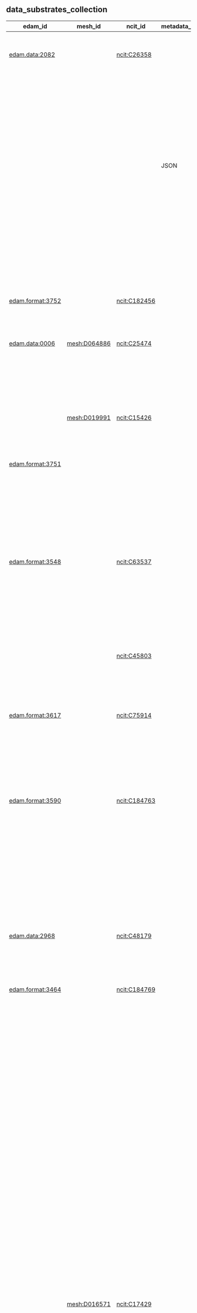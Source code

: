 
## data_substrates_collection


|edam_id|mesh_id|ncit_id|metadata_storage|file_extensions|limitations|id|category|name|description|subclass_of|related_to|contributor_name|contributor_github_name|contributor_orcid|contribution_date|
|---|---|---|---|---|---|---|---|---|---|---|---|---|---|---|---|
|[edam.data:2082](http://edamontology.org/data_2082)||[ncit:C26358](http://purl.obolibrary.org/obo/NCIT_C26358)||||[B2AI_SUBSTRATE:1](DataSubstrate.markdown)|[B2AI_SUBSTRATE:DataSubstrate](https://w3id.org/bridge2ai/standards-datasubstrate-schema/DataSubstrate)|Array|A data type that represents a collection of elements (values or variables), each selected by one or more indices.| [B2AI_SUBSTRATE:7](DataSubstrate.markdown)| [B2AI_STANDARD:392](DataStandardOrTool.markdown) [B2AI_STANDARD:394](DataStandardOrTool.markdown) [B2AI_STANDARD:722](DataStandardOrTool.markdown) [B2AI_STANDARD:834](DataStandardOrTool.markdown)|Harry Caufield|caufieldjh|[ORCID:0000-0001-5705-7831](ORCID:0000-0001-5705-7831)||
|||||||[B2AI_SUBSTRATE:2](DataSubstrate.markdown)|[B2AI_SUBSTRATE:DataSubstrate](https://w3id.org/bridge2ai/standards-datasubstrate-schema/DataSubstrate)|Associative Array|A data structure that stores a collection of key-value pairs, where each key is associated with a value. It allows for fast and efficient lookups by using the keys as indices to access the corresponding values.| [B2AI_SUBSTRATE:1](DataSubstrate.markdown)||Harry Caufield|caufieldjh|[ORCID:0000-0001-5705-7831](ORCID:0000-0001-5705-7831)||
|||| JSON|||[B2AI_SUBSTRATE:3](DataSubstrate.markdown)|[B2AI_SUBSTRATE:DataSubstrate](https://w3id.org/bridge2ai/standards-datasubstrate-schema/DataSubstrate)|BIDS|Data conforming to the Brain Imaging Data Structure (BIDS).| [B2AI_SUBSTRATE:19](DataSubstrate.markdown) [B2AI_SUBSTRATE:49](DataSubstrate.markdown)| [B2AI_STANDARD:33](DataStandardOrTool.markdown)|Harry Caufield|caufieldjh|[ORCID:0000-0001-5705-7831](ORCID:0000-0001-5705-7831)||
|||||||[B2AI_SUBSTRATE:4](DataSubstrate.markdown)|[B2AI_SUBSTRATE:DataSubstrate](https://w3id.org/bridge2ai/standards-datasubstrate-schema/DataSubstrate)|BigQuery|A fully managed, serverless data warehouse that enables scalable analysis over petabytes of data. It is a Platform as a Service (PaaS) that supports querying using ANSI SQL.| [B2AI_SUBSTRATE:5](DataSubstrate.markdown)| [B2AI_STANDARD:735](DataStandardOrTool.markdown)|Harry Caufield|caufieldjh|[ORCID:0000-0001-5705-7831](ORCID:0000-0001-5705-7831)||
|||||||[B2AI_SUBSTRATE:5](DataSubstrate.markdown)|[B2AI_SUBSTRATE:DataSubstrate](https://w3id.org/bridge2ai/standards-datasubstrate-schema/DataSubstrate)|Column Store|A database that stores data tables by column rather than by row.| [B2AI_SUBSTRATE:9](DataSubstrate.markdown)||Harry Caufield|caufieldjh|[ORCID:0000-0001-5705-7831](ORCID:0000-0001-5705-7831)||
|[edam.format:3752](http://edamontology.org/format_3752)||[ncit:C182456](http://purl.obolibrary.org/obo/NCIT_C182456)|| csv| Differences in newline characters can cause inconsistency across operating systems.|[B2AI_SUBSTRATE:6](DataSubstrate.markdown)|[B2AI_SUBSTRATE:DataSubstrate](https://w3id.org/bridge2ai/standards-datasubstrate-schema/DataSubstrate)|Comma-separated values|Any text or mixed data with distinct records in columns separated by commas and rows separated by newlines.| [B2AI_SUBSTRATE:10](DataSubstrate.markdown)| [B2AI_STANDARD:347](DataStandardOrTool.markdown) [B2AI_STANDARD:378](DataStandardOrTool.markdown) [B2AI_STANDARD:783](DataStandardOrTool.markdown) [B2AI_STANDARD:878](DataStandardOrTool.markdown)|Harry Caufield|caufieldjh|[ORCID:0000-0001-5705-7831](ORCID:0000-0001-5705-7831)||
|[edam.data:0006](http://edamontology.org/data_0006)|[mesh:D064886](http://id.nlm.nih.gov/mesh/D064886)|[ncit:C25474](http://purl.obolibrary.org/obo/NCIT_C25474)||||[B2AI_SUBSTRATE:7](DataSubstrate.markdown)|[B2AI_SUBSTRATE:DataSubstrate](https://w3id.org/bridge2ai/standards-datasubstrate-schema/DataSubstrate)|Data|Any collection of discrete values conveying information.|||Harry Caufield|caufieldjh|[ORCID:0000-0001-5705-7831](ORCID:0000-0001-5705-7831)||
|||||||[B2AI_SUBSTRATE:8](DataSubstrate.markdown)|[B2AI_SUBSTRATE:DataSubstrate](https://w3id.org/bridge2ai/standards-datasubstrate-schema/DataSubstrate)|Data Frame|A data structure that organizes data into a 2-dimensional table of rows and columns.| [B2AI_SUBSTRATE:7](DataSubstrate.markdown)| [B2AI_STANDARD:813](DataStandardOrTool.markdown) [B2AI_STANDARD:862](DataStandardOrTool.markdown)|Harry Caufield|caufieldjh|[ORCID:0000-0001-5705-7831](ORCID:0000-0001-5705-7831)||
||[mesh:D019991](http://id.nlm.nih.gov/mesh/D019991)|[ncit:C15426](http://purl.obolibrary.org/obo/NCIT_C15426)||||[B2AI_SUBSTRATE:9](DataSubstrate.markdown)|[B2AI_SUBSTRATE:DataSubstrate](https://w3id.org/bridge2ai/standards-datasubstrate-schema/DataSubstrate)|Database|An organized collection of structured information, stored electronically and organized for rapid search and retrieval.| [B2AI_SUBSTRATE:7](DataSubstrate.markdown)| [B2AI_STANDARD:202](DataStandardOrTool.markdown) [B2AI_STANDARD:712](DataStandardOrTool.markdown) [B2AI_STANDARD:797](DataStandardOrTool.markdown) [B2AI_STANDARD:801](DataStandardOrTool.markdown) [B2AI_STANDARD:802](DataStandardOrTool.markdown) [B2AI_STANDARD:815](DataStandardOrTool.markdown) [B2AI_STANDARD:861](DataStandardOrTool.markdown) [B2AI_STANDARD:871](DataStandardOrTool.markdown)|Harry Caufield|caufieldjh|[ORCID:0000-0001-5705-7831](ORCID:0000-0001-5705-7831)||
|[edam.format:3751](http://edamontology.org/format_3751)|||| txt||[B2AI_SUBSTRATE:10](DataSubstrate.markdown)|[B2AI_SUBSTRATE:DataSubstrate](https://w3id.org/bridge2ai/standards-datasubstrate-schema/DataSubstrate)|Delimited Text|Any data with distinct records separated or delimited by a specific character pattern.| [B2AI_SUBSTRATE:43](DataSubstrate.markdown)||Harry Caufield|caufieldjh|[ORCID:0000-0001-5705-7831](ORCID:0000-0001-5705-7831)||
|[edam.format:3548](http://edamontology.org/format_3548)||[ncit:C63537](http://purl.obolibrary.org/obo/NCIT_C63537)|| dicom dcm| Files are generally named using unique identifiers that may not be compatible across all operating systems (i.e., they may be too long). Patient data is included in each image file header so all files must be processed in order to anonymize them.|[B2AI_SUBSTRATE:11](DataSubstrate.markdown)|[B2AI_SUBSTRATE:DataSubstrate](https://w3id.org/bridge2ai/standards-datasubstrate-schema/DataSubstrate)|DICOM|An image and metadata format for radiology imaging.| [B2AI_SUBSTRATE:36](DataSubstrate.markdown)| [B2AI_STANDARD:8](DataStandardOrTool.markdown) [B2AI_STANDARD:79](DataStandardOrTool.markdown) [B2AI_STANDARD:80](DataStandardOrTool.markdown) [B2AI_STANDARD:81](DataStandardOrTool.markdown) [B2AI_STANDARD:82](DataStandardOrTool.markdown) [B2AI_STANDARD:83](DataStandardOrTool.markdown) [B2AI_STANDARD:84](DataStandardOrTool.markdown) [B2AI_STANDARD:85](DataStandardOrTool.markdown) [B2AI_STANDARD:86](DataStandardOrTool.markdown) [B2AI_STANDARD:87](DataStandardOrTool.markdown) [B2AI_STANDARD:88](DataStandardOrTool.markdown) [B2AI_STANDARD:89](DataStandardOrTool.markdown) [B2AI_STANDARD:90](DataStandardOrTool.markdown) [B2AI_STANDARD:91](DataStandardOrTool.markdown) [B2AI_STANDARD:92](DataStandardOrTool.markdown) [B2AI_STANDARD:93](DataStandardOrTool.markdown) [B2AI_STANDARD:94](DataStandardOrTool.markdown) [B2AI_STANDARD:95](DataStandardOrTool.markdown) [B2AI_STANDARD:96](DataStandardOrTool.markdown) [B2AI_STANDARD:97](DataStandardOrTool.markdown) [B2AI_STANDARD:98](DataStandardOrTool.markdown) [B2AI_STANDARD:849](DataStandardOrTool.markdown)|Harry Caufield|caufieldjh|[ORCID:0000-0001-5705-7831](ORCID:0000-0001-5705-7831)||
|||[ncit:C45803](http://purl.obolibrary.org/obo/NCIT_C45803)||||[B2AI_SUBSTRATE:12](DataSubstrate.markdown)|[B2AI_SUBSTRATE:DataSubstrate](https://w3id.org/bridge2ai/standards-datasubstrate-schema/DataSubstrate)|Directed acyclic graph|A directed graph with no directed cycles.| [B2AI_SUBSTRATE:14](DataSubstrate.markdown)||Harry Caufield|caufieldjh|[ORCID:0000-0001-5705-7831](ORCID:0000-0001-5705-7831)||
|||||||[B2AI_SUBSTRATE:13](DataSubstrate.markdown)|[B2AI_SUBSTRATE:DataSubstrate](https://w3id.org/bridge2ai/standards-datasubstrate-schema/DataSubstrate)|Document Database|A database that stores and retrieves information in documents.| [B2AI_SUBSTRATE:9](DataSubstrate.markdown)| [B2AI_STANDARD:797](DataStandardOrTool.markdown)|Harry Caufield|caufieldjh|[ORCID:0000-0001-5705-7831](ORCID:0000-0001-5705-7831)||
|[edam.format:3617](http://edamontology.org/format_3617)||[ncit:C75914](http://purl.obolibrary.org/obo/NCIT_C75914)||||[B2AI_SUBSTRATE:14](DataSubstrate.markdown)|[B2AI_SUBSTRATE:DataSubstrate](https://w3id.org/bridge2ai/standards-datasubstrate-schema/DataSubstrate)|Graph|A structure of nodes (sometimes called vertices) and edges between them.| [B2AI_SUBSTRATE:7](DataSubstrate.markdown)| [B2AI_STANDARD:768](DataStandardOrTool.markdown) [B2AI_STANDARD:802](DataStandardOrTool.markdown)|Harry Caufield|caufieldjh|[ORCID:0000-0001-5705-7831](ORCID:0000-0001-5705-7831)||
|||||||[B2AI_SUBSTRATE:15](DataSubstrate.markdown)|[B2AI_SUBSTRATE:DataSubstrate](https://w3id.org/bridge2ai/standards-datasubstrate-schema/DataSubstrate)|Graph Database|A type of database that stores nodes and relationships instead of tables or documents.| [B2AI_SUBSTRATE:9](DataSubstrate.markdown) [B2AI_SUBSTRATE:14](DataSubstrate.markdown)| [B2AI_STANDARD:768](DataStandardOrTool.markdown) [B2AI_STANDARD:802](DataStandardOrTool.markdown)|Harry Caufield|caufieldjh|[ORCID:0000-0001-5705-7831](ORCID:0000-0001-5705-7831)||
|[edam.format:3590](http://edamontology.org/format_3590)||[ncit:C184763](http://purl.obolibrary.org/obo/NCIT_C184763)|| h5 hdf5| Structure is not optimized for data access through cloud storage infrastructure.|[B2AI_SUBSTRATE:16](DataSubstrate.markdown)|[B2AI_SUBSTRATE:DataSubstrate](https://w3id.org/bridge2ai/standards-datasubstrate-schema/DataSubstrate)|HDF5|A data model, library, and file format for storing and managing data. It supports an unlimited variety of datatypes, and is designed for flexible and efficient I/O and for high volume and complex data.| [B2AI_SUBSTRATE:18](DataSubstrate.markdown)| [B2AI_STANDARD:71](DataStandardOrTool.markdown) [B2AI_STANDARD:218](DataStandardOrTool.markdown) [B2AI_STANDARD:339](DataStandardOrTool.markdown) [B2AI_STANDARD:340](DataStandardOrTool.markdown) [B2AI_STANDARD:379](DataStandardOrTool.markdown)|Harry Caufield|caufieldjh|[ORCID:0000-0001-5705-7831](ORCID:0000-0001-5705-7831)||
|||||||[B2AI_SUBSTRATE:17](DataSubstrate.markdown)|[B2AI_SUBSTRATE:DataSubstrate](https://w3id.org/bridge2ai/standards-datasubstrate-schema/DataSubstrate)|Heap|A complete binary tree, i.e., each node has no more than two children.| [Tree](Tree)||Harry Caufield|caufieldjh|[ORCID:0000-0001-5705-7831](ORCID:0000-0001-5705-7831)||
|||||||[B2AI_SUBSTRATE:18](DataSubstrate.markdown)|[B2AI_SUBSTRATE:DataSubstrate](https://w3id.org/bridge2ai/standards-datasubstrate-schema/DataSubstrate)|Hierarchical Array|A data structure of a list, such that list elements may be subsets of other elements.| [B2AI_SUBSTRATE:1](DataSubstrate.markdown)||Harry Caufield|caufieldjh|[ORCID:0000-0001-5705-7831](ORCID:0000-0001-5705-7831)||
|[edam.data:2968](http://edamontology.org/data_2968)||[ncit:C48179](http://purl.obolibrary.org/obo/NCIT_C48179)||||[B2AI_SUBSTRATE:19](DataSubstrate.markdown)|[B2AI_SUBSTRATE:DataSubstrate](https://w3id.org/bridge2ai/standards-datasubstrate-schema/DataSubstrate)|Image|Any visual representation of something.| [B2AI_SUBSTRATE:7](DataSubstrate.markdown)| [B2AI_STANDARD:98](DataStandardOrTool.markdown) [B2AI_STANDARD:307](DataStandardOrTool.markdown) [B2AI_STANDARD:316](DataStandardOrTool.markdown) [B2AI_STANDARD:344](DataStandardOrTool.markdown) [B2AI_STANDARD:362](DataStandardOrTool.markdown) [B2AI_STANDARD:375](DataStandardOrTool.markdown) [B2AI_STANDARD:377](DataStandardOrTool.markdown) [B2AI_STANDARD:383](DataStandardOrTool.markdown) [B2AI_STANDARD:390](DataStandardOrTool.markdown)|Harry Caufield|caufieldjh|[ORCID:0000-0001-5705-7831](ORCID:0000-0001-5705-7831)||
|[edam.format:3464](http://edamontology.org/format_3464)||[ncit:C184769](http://purl.obolibrary.org/obo/NCIT_C184769)|| json||[B2AI_SUBSTRATE:20](DataSubstrate.markdown)|[B2AI_SUBSTRATE:DataSubstrate](https://w3id.org/bridge2ai/standards-datasubstrate-schema/DataSubstrate)|JSON|JavaScript Object Notation (JSON) is a lightweight format for storing and transporting data.| [B2AI_SUBSTRATE:2](DataSubstrate.markdown) [B2AI_SUBSTRATE:18](DataSubstrate.markdown)||Harry Caufield|caufieldjh|[ORCID:0000-0001-5705-7831](ORCID:0000-0001-5705-7831)||
||||| tsv||[B2AI_SUBSTRATE:21](DataSubstrate.markdown)|[B2AI_SUBSTRATE:DataSubstrate](https://w3id.org/bridge2ai/standards-datasubstrate-schema/DataSubstrate)|KGX TSV|A tab-delimited data format for exchanging property graph data.| [B2AI_SUBSTRATE:32](DataSubstrate.markdown) [B2AI_SUBSTRATE:41](DataSubstrate.markdown)| [B2AI_STANDARD:346](DataStandardOrTool.markdown)|Harry Caufield|caufieldjh|[ORCID:0000-0001-5705-7831](ORCID:0000-0001-5705-7831)||
||||| mongo| The maximum size of an individual document in MongoDB is 16MB with a nested depth of 100 levels.|[B2AI_SUBSTRATE:22](DataSubstrate.markdown)|[B2AI_SUBSTRATE:DataSubstrate](https://w3id.org/bridge2ai/standards-datasubstrate-schema/DataSubstrate)|MongoDB|A non-relational document database that provides support for JSON-like storage.| [B2AI_SUBSTRATE:13](DataSubstrate.markdown)| [B2AI_STANDARD:797](DataStandardOrTool.markdown)|Harry Caufield|caufieldjh|[ORCID:0000-0001-5705-7831](ORCID:0000-0001-5705-7831)||
||||| mysql sql||[B2AI_SUBSTRATE:23](DataSubstrate.markdown)|[B2AI_SUBSTRATE:DataSubstrate](https://w3id.org/bridge2ai/standards-datasubstrate-schema/DataSubstrate)|MySQL|A relational database management system developed by Oracle that is based on structured query language (SQL).| [B2AI_SUBSTRATE:37](DataSubstrate.markdown)| [B2AI_STANDARD:801](DataStandardOrTool.markdown)|Harry Caufield|caufieldjh|[ORCID:0000-0001-5705-7831](ORCID:0000-0001-5705-7831)||
|||||||[B2AI_SUBSTRATE:24](DataSubstrate.markdown)|[B2AI_SUBSTRATE:DataSubstrate](https://w3id.org/bridge2ai/standards-datasubstrate-schema/DataSubstrate)|N-Dimensional Array|A data structure that can store a collection of items, where each item is identified by a set of indices. The number of indices required to identify an item is referred to as the dimension of the array, hence the name N-dimensional array.| [B2AI_SUBSTRATE:1](DataSubstrate.markdown)| [B2AI_STANDARD:394](DataStandardOrTool.markdown)|Harry Caufield|caufieldjh|[ORCID:0000-0001-5705-7831](ORCID:0000-0001-5705-7831)||
|||||| All data is stored locally - this can cause slowdowns when data exceeds available memory.|[B2AI_SUBSTRATE:25](DataSubstrate.markdown)|[B2AI_SUBSTRATE:DataSubstrate](https://w3id.org/bridge2ai/standards-datasubstrate-schema/DataSubstrate)|Neo4j|A popular graph database platform.| [B2AI_SUBSTRATE:15](DataSubstrate.markdown)| [B2AI_STANDARD:802](DataStandardOrTool.markdown)|Harry Caufield|caufieldjh|[ORCID:0000-0001-5705-7831](ORCID:0000-0001-5705-7831)||
||[mesh:D016571](http://id.nlm.nih.gov/mesh/D016571)|[ncit:C17429](http://purl.obolibrary.org/obo/NCIT_C17429)||||[B2AI_SUBSTRATE:26](DataSubstrate.markdown)|[B2AI_SUBSTRATE:DataSubstrate](https://w3id.org/bridge2ai/standards-datasubstrate-schema/DataSubstrate)|Neural Network Model|The result of training a neural network on a certain set of inputs.| [B2AI_SUBSTRATE:7](DataSubstrate.markdown)||Harry Caufield|caufieldjh|[ORCID:0000-0001-5705-7831](ORCID:0000-0001-5705-7831)||
||||| nnef||[B2AI_SUBSTRATE:27](DataSubstrate.markdown)|[B2AI_SUBSTRATE:DataSubstrate](https://w3id.org/bridge2ai/standards-datasubstrate-schema/DataSubstrate)|NNEF|An exchange format for neural network models produced using Torch, Caffe, TensorFlow, Theano, Chainer, Caffe2, PyTorch, or MXNet.| [B2AI_SUBSTRATE:26](DataSubstrate.markdown)| [B2AI_STANDARD:354](DataStandardOrTool.markdown)|Harry Caufield|caufieldjh|[ORCID:0000-0001-5705-7831](ORCID:0000-0001-5705-7831)||
||||| onnx||[B2AI_SUBSTRATE:28](DataSubstrate.markdown)|[B2AI_SUBSTRATE:DataSubstrate](https://w3id.org/bridge2ai/standards-datasubstrate-schema/DataSubstrate)|ONNX|An open format built to represent machine learning models.| [B2AI_SUBSTRATE:26](DataSubstrate.markdown)| [B2AI_STANDARD:357](DataStandardOrTool.markdown)|Harry Caufield|caufieldjh|[ORCID:0000-0001-5705-7831](ORCID:0000-0001-5705-7831)||
|||||||[B2AI_SUBSTRATE:29](DataSubstrate.markdown)|[B2AI_SUBSTRATE:DataSubstrate](https://w3id.org/bridge2ai/standards-datasubstrate-schema/DataSubstrate)|Pandas DataFrame|A two-dimensional, size-mutable, potentially heterogeneous tabular data object.| [B2AI_SUBSTRATE:8](DataSubstrate.markdown)| [B2AI_STANDARD:813](DataStandardOrTool.markdown)|Harry Caufield|caufieldjh|[ORCID:0000-0001-5705-7831](ORCID:0000-0001-5705-7831)||
||||| parquet pqt||[B2AI_SUBSTRATE:30](DataSubstrate.markdown)|[B2AI_SUBSTRATE:DataSubstrate](https://w3id.org/bridge2ai/standards-datasubstrate-schema/DataSubstrate)|Parquet|Apache Parquet is a free and open-source column-oriented data storage format in the Apache Hadoop ecosystem.| [B2AI_SUBSTRATE:5](DataSubstrate.markdown)| [B2AI_STANDARD:359](DataStandardOrTool.markdown)|Harry Caufield|caufieldjh|[ORCID:0000-0001-5705-7831](ORCID:0000-0001-5705-7831)||
||||| sql||[B2AI_SUBSTRATE:31](DataSubstrate.markdown)|[B2AI_SUBSTRATE:DataSubstrate](https://w3id.org/bridge2ai/standards-datasubstrate-schema/DataSubstrate)|PostgreSQL|An open-source relational database management system emphasizing extensibility and SQL compliance.| [B2AI_SUBSTRATE:37](DataSubstrate.markdown)| [B2AI_STANDARD:815](DataStandardOrTool.markdown)|Harry Caufield|caufieldjh|[ORCID:0000-0001-5705-7831](ORCID:0000-0001-5705-7831)||
|||||||[B2AI_SUBSTRATE:32](DataSubstrate.markdown)|[B2AI_SUBSTRATE:DataSubstrate](https://w3id.org/bridge2ai/standards-datasubstrate-schema/DataSubstrate)|Property graph|A graph model in which nodes and edges may be assigned properties (i.e., values or key-value pairs).| [B2AI_SUBSTRATE:14](DataSubstrate.markdown)||Harry Caufield|caufieldjh|[ORCID:0000-0001-5705-7831](ORCID:0000-0001-5705-7831)||
|||||||[B2AI_SUBSTRATE:33](DataSubstrate.markdown)|[B2AI_SUBSTRATE:DataSubstrate](https://w3id.org/bridge2ai/standards-datasubstrate-schema/DataSubstrate)|PyTorch Tensor|In PyTorch, a torch.Tensor is a multi-dimensional matrix containing elements of a single data type.| [B2AI_SUBSTRATE:42](DataSubstrate.markdown)| [B2AI_STANDARD:354](DataStandardOrTool.markdown) [B2AI_STANDARD:401](DataStandardOrTool.markdown) [B2AI_STANDARD:765](DataStandardOrTool.markdown) [B2AI_STANDARD:788](DataStandardOrTool.markdown) [B2AI_STANDARD:816](DataStandardOrTool.markdown)|Harry Caufield|caufieldjh|[ORCID:0000-0001-5705-7831](ORCID:0000-0001-5705-7831)||
|||||| Memory-limited.|[B2AI_SUBSTRATE:34](DataSubstrate.markdown)|[B2AI_SUBSTRATE:DataSubstrate](https://w3id.org/bridge2ai/standards-datasubstrate-schema/DataSubstrate)|R data.frame|A tightly coupled collection of variables that shares many of the properties of matrices and of lists.| [B2AI_SUBSTRATE:8](DataSubstrate.markdown)| [B2AI_STANDARD:833](DataStandardOrTool.markdown)|Harry Caufield|caufieldjh|[ORCID:0000-0001-5705-7831](ORCID:0000-0001-5705-7831)||
|||||||[B2AI_SUBSTRATE:35](DataSubstrate.markdown)|[B2AI_SUBSTRATE:DataSubstrate](https://w3id.org/bridge2ai/standards-datasubstrate-schema/DataSubstrate)|R tibble|A redesigned version of an R data frame. Never changes the input type, can have columns that are lists, can have non-standard variable names, can start with a number or contain spaces, only recycles vectors of length 1, and never creates row names.| [B2AI_SUBSTRATE:8](DataSubstrate.markdown)| [B2AI_STANDARD:833](DataStandardOrTool.markdown)|Harry Caufield|caufieldjh|[ORCID:0000-0001-5705-7831](ORCID:0000-0001-5705-7831)||
|||||||[B2AI_SUBSTRATE:36](DataSubstrate.markdown)|[B2AI_SUBSTRATE:DataSubstrate](https://w3id.org/bridge2ai/standards-datasubstrate-schema/DataSubstrate)|Raster Image|Any visual representation of something represented as a two-dimensional matrix of pixel values denoting intensity, potentially accompanied by other values for colors or other image properties (e.g., compression).| [B2AI_SUBSTRATE:19](DataSubstrate.markdown)| [B2AI_STANDARD:829](DataStandardOrTool.markdown)|Harry Caufield|caufieldjh|[ORCID:0000-0001-5705-7831](ORCID:0000-0001-5705-7831)||
|||||||[B2AI_SUBSTRATE:37](DataSubstrate.markdown)|[B2AI_SUBSTRATE:DataSubstrate](https://w3id.org/bridge2ai/standards-datasubstrate-schema/DataSubstrate)|Relational Database|A database that stores and provides access to data points related to one another.| [B2AI_SUBSTRATE:9](DataSubstrate.markdown)| [B2AI_STANDARD:801](DataStandardOrTool.markdown) [B2AI_STANDARD:815](DataStandardOrTool.markdown)|Harry Caufield|caufieldjh|[ORCID:0000-0001-5705-7831](ORCID:0000-0001-5705-7831)||
|||||||[B2AI_SUBSTRATE:38](DataSubstrate.markdown)|[B2AI_SUBSTRATE:DataSubstrate](https://w3id.org/bridge2ai/standards-datasubstrate-schema/DataSubstrate)|Set|A sorted data structure of unique elements of the same type.| [B2AI_SUBSTRATE:7](DataSubstrate.markdown)||Harry Caufield|caufieldjh|[ORCID:0000-0001-5705-7831](ORCID:0000-0001-5705-7831)||
|||[ncit:C45253](http://purl.obolibrary.org/obo/NCIT_C45253)||||[B2AI_SUBSTRATE:39](DataSubstrate.markdown)|[B2AI_SUBSTRATE:DataSubstrate](https://w3id.org/bridge2ai/standards-datasubstrate-schema/DataSubstrate)|String|An array data structure of bytes (or words) that stores a sequence of elements, typically characters, using some character encoding.| [B2AI_SUBSTRATE:7](DataSubstrate.markdown)||Harry Caufield|caufieldjh|[ORCID:0000-0001-5705-7831](ORCID:0000-0001-5705-7831)||
|||||||[B2AI_SUBSTRATE:40](DataSubstrate.markdown)|[B2AI_SUBSTRATE:DataSubstrate](https://w3id.org/bridge2ai/standards-datasubstrate-schema/DataSubstrate)|SummarizedExperiment|The SummarizedExperiment Bioconductor container contains one or more assays, each represented by a matrix-like object of numeric or other mode. The rows typically represent genomic ranges of interest and the columns represent samples.| [B2AI_SUBSTRATE:18](DataSubstrate.markdown)| [B2AI_STANDARD:705](DataStandardOrTool.markdown) [B2AI_STANDARD:833](DataStandardOrTool.markdown) [B2AI_STANDARD:286](DataStandardOrTool.markdown)|Harry Caufield|caufieldjh|[ORCID:0000-0001-5705-7831](ORCID:0000-0001-5705-7831)||
|[edam.format:3475](http://edamontology.org/format_3475)||[ncit:C164049](http://purl.obolibrary.org/obo/NCIT_C164049)|| tsv| Differences in newline characters can cause inconsistency across operating systems.|[B2AI_SUBSTRATE:41](DataSubstrate.markdown)|[B2AI_SUBSTRATE:DataSubstrate](https://w3id.org/bridge2ai/standards-datasubstrate-schema/DataSubstrate)|Tab-separated values|Any text or mixed data with distinct records in columns separated by tab characters and rows separated by newlines.| [B2AI_SUBSTRATE:10](DataSubstrate.markdown)| [B2AI_STANDARD:347](DataStandardOrTool.markdown) [B2AI_STANDARD:378](DataStandardOrTool.markdown)|Harry Caufield|caufieldjh|[ORCID:0000-0001-5705-7831](ORCID:0000-0001-5705-7831)||
|||||||[B2AI_SUBSTRATE:42](DataSubstrate.markdown)|[B2AI_SUBSTRATE:DataSubstrate](https://w3id.org/bridge2ai/standards-datasubstrate-schema/DataSubstrate)|Tensor|An algebraic object that describes a multilinear relationship between sets of algebraic objects related to a vector space.| [B2AI_SUBSTRATE:7](DataSubstrate.markdown)| [B2AI_STANDARD:354](DataStandardOrTool.markdown) [B2AI_STANDARD:374](DataStandardOrTool.markdown) [B2AI_STANDARD:770](DataStandardOrTool.markdown) [B2AI_STANDARD:831](DataStandardOrTool.markdown)|Harry Caufield|caufieldjh|[ORCID:0000-0001-5705-7831](ORCID:0000-0001-5705-7831)||
|[edam.data:2526](http://edamontology.org/data_2526)||[ncit:C25704](http://purl.obolibrary.org/obo/NCIT_C25704)|| txt||[B2AI_SUBSTRATE:43](DataSubstrate.markdown)|[B2AI_SUBSTRATE:DataSubstrate](https://w3id.org/bridge2ai/standards-datasubstrate-schema/DataSubstrate)|Text|Any form of written information that is composed of letters, words, and sentences. This may include anything from written documents, articles, or books, to emails, social media posts, and transcribed speech. It may also include unstructured, human-readable fields of documents containing other data.| [B2AI_SUBSTRATE:39](DataSubstrate.markdown)||Harry Caufield|caufieldjh|[ORCID:0000-0001-5705-7831](ORCID:0000-0001-5705-7831)||
|||[ncit:C45418](http://purl.obolibrary.org/obo/NCIT_C45418)||||[B2AI_SUBSTRATE:44](DataSubstrate.markdown)|[B2AI_SUBSTRATE:DataSubstrate](https://w3id.org/bridge2ai/standards-datasubstrate-schema/DataSubstrate)|Tree|An undirected graph with each pair of vertices connected by no more than one path. Also known as a connected acyclic undirected graph.| [B2AI_SUBSTRATE:14](DataSubstrate.markdown)||Harry Caufield|caufieldjh|[ORCID:0000-0001-5705-7831](ORCID:0000-0001-5705-7831)||
|||||||[B2AI_SUBSTRATE:45](DataSubstrate.markdown)|[B2AI_SUBSTRATE:DataSubstrate](https://w3id.org/bridge2ai/standards-datasubstrate-schema/DataSubstrate)|Trie|A sorted, associative tree. Also known as a radix tree or prefix tree.| [B2AI_SUBSTRATE:44](DataSubstrate.markdown)||Harry Caufield|caufieldjh|[ORCID:0000-0001-5705-7831](ORCID:0000-0001-5705-7831)||
|||[ncit:C54169](http://purl.obolibrary.org/obo/NCIT_C54169)||||[B2AI_SUBSTRATE:46](DataSubstrate.markdown)|[B2AI_SUBSTRATE:DataSubstrate](https://w3id.org/bridge2ai/standards-datasubstrate-schema/DataSubstrate)|Vector|A mathematical object that has magnitude and direction. A vector is often represented as a one-dimensional array or list with numerical elements.| [B2AI_SUBSTRATE:7](DataSubstrate.markdown)||Harry Caufield|caufieldjh|[ORCID:0000-0001-5705-7831](ORCID:0000-0001-5705-7831)||
|||||||[B2AI_SUBSTRATE:47](DataSubstrate.markdown)|[B2AI_SUBSTRATE:DataSubstrate](https://w3id.org/bridge2ai/standards-datasubstrate-schema/DataSubstrate)|Vector Image|Any visual representation of something represented as a set of geometric shapes defined on a Cartesian plane.| [B2AI_SUBSTRATE:19](DataSubstrate.markdown)||Harry Caufield|caufieldjh|[ORCID:0000-0001-5705-7831](ORCID:0000-0001-5705-7831)||
||||| wav||[B2AI_SUBSTRATE:48](DataSubstrate.markdown)|[B2AI_SUBSTRATE:DataSubstrate](https://w3id.org/bridge2ai/standards-datasubstrate-schema/DataSubstrate)|Waveform Audio File Format|An audio file format standard. Generally supported by digital audio software.| [B2AI_SUBSTRATE:49](DataSubstrate.markdown)| [B2AI_STANDARD:387](DataStandardOrTool.markdown)|Harry Caufield|caufieldjh|[ORCID:0000-0001-5705-7831](ORCID:0000-0001-5705-7831)||
|||||||[B2AI_SUBSTRATE:49](DataSubstrate.markdown)|[B2AI_SUBSTRATE:DataSubstrate](https://w3id.org/bridge2ai/standards-datasubstrate-schema/DataSubstrate)|Waveform Data|The two-dimensional representation of a signal as a function of time.| [B2AI_SUBSTRATE:7](DataSubstrate.markdown)| [B2AI_STANDARD:308](DataStandardOrTool.markdown) [B2AI_STANDARD:314](DataStandardOrTool.markdown) [B2AI_STANDARD:315](DataStandardOrTool.markdown) [B2AI_STANDARD:331](DataStandardOrTool.markdown) [B2AI_STANDARD:351](DataStandardOrTool.markdown) [B2AI_STANDARD:352](DataStandardOrTool.markdown) [B2AI_STANDARD:356](DataStandardOrTool.markdown) [B2AI_STANDARD:387](DataStandardOrTool.markdown)|Harry Caufield|caufieldjh|[ORCID:0000-0001-5705-7831](ORCID:0000-0001-5705-7831)||
|||||||[B2AI_SUBSTRATE:50](DataSubstrate.markdown)|[B2AI_SUBSTRATE:DataSubstrate](https://w3id.org/bridge2ai/standards-datasubstrate-schema/DataSubstrate)|xarray|A format for defining arrays with labels in the form of dimensions, coordinates, and attributes on top of raw NumPy-like arrays, which allows for more intuitive, more concise, and less error-prone user experience.| [B2AI_SUBSTRATE:24](DataSubstrate.markdown)| [B2AI_STANDARD:392](DataStandardOrTool.markdown)|Harry Caufield|caufieldjh|[ORCID:0000-0001-5705-7831](ORCID:0000-0001-5705-7831)||
|[edam.format:3915](http://edamontology.org/format_3915)|||| zarr||[B2AI_SUBSTRATE:51](DataSubstrate.markdown)|[B2AI_SUBSTRATE:DataSubstrate](https://w3id.org/bridge2ai/standards-datasubstrate-schema/DataSubstrate)|Zarr|A format for storage of large N-dimensional typed arrays. Has implementations in multiple programming languages.| [B2AI_SUBSTRATE:24](DataSubstrate.markdown)| [B2AI_STANDARD:394](DataStandardOrTool.markdown)|Harry Caufield|caufieldjh|[ORCID:0000-0001-5705-7831](ORCID:0000-0001-5705-7831)||
|||[ncit:C190416](http://purl.obolibrary.org/obo/NCIT_C190416)|| tar zip| Must be decompressed before reading. Compression may be lossy, i.e., it discards information in the process of encoding.|[B2AI_SUBSTRATE:52](DataSubstrate.markdown)|[B2AI_SUBSTRATE:DataSubstrate](https://w3id.org/bridge2ai/standards-datasubstrate-schema/DataSubstrate)|Compressed Data|Data in which information is represented with fewer bits than the original, uncompressed representation.| [B2AI_SUBSTRATE:7](DataSubstrate.markdown)| [B2AI_STANDARD:384](DataStandardOrTool.markdown) [B2AI_STANDARD:395](DataStandardOrTool.markdown)|Harry Caufield|caufieldjh|[ORCID:0000-0001-5705-7831](ORCID:0000-0001-5705-7831)||
|[edam.format:3003](http://edamontology.org/format_3003)||[ncit:C153367](http://purl.obolibrary.org/obo/NCIT_C153367)|| txt bed||[B2AI_SUBSTRATE:53](DataSubstrate.markdown)|[B2AI_SUBSTRATE:DataSubstrate](https://w3id.org/bridge2ai/standards-datasubstrate-schema/DataSubstrate)|BED|BED (Browser Extensible Data) format provides a flexible way to define the data lines that are displayed in a genome annotation track.| [B2AI_SUBSTRATE:10](DataSubstrate.markdown)| [B2AI_STANDARD:36](DataStandardOrTool.markdown)|Harry Caufield|caufieldjh|[ORCID:0000-0001-5705-7831](ORCID:0000-0001-5705-7831)||
|||||||[B2AI_SUBSTRATE:54](DataSubstrate.markdown)|[B2AI_SUBSTRATE:DataSubstrate](https://w3id.org/bridge2ai/standards-datasubstrate-schema/DataSubstrate)|Vector Database|A database that stores and retrieves information represented as high-dimensional vectors. The original data may be very unstructured.| [B2AI_SUBSTRATE:9](DataSubstrate.markdown)| [B2AI_STANDARD:871](DataStandardOrTool.markdown)|Harry Caufield|caufieldjh|[ORCID:0000-0001-5705-7831](ORCID:0000-0001-5705-7831)|2023-05-23|
|||||||[B2AI_SUBSTRATE:55](DataSubstrate.markdown)|[B2AI_SUBSTRATE:DataSubstrate](https://w3id.org/bridge2ai/standards-datasubstrate-schema/DataSubstrate)|Pinecone|A vector database. Includes a single-stage filtering function allowing complex searches in single queries.| [B2AI_SUBSTRATE:54](DataSubstrate.markdown)| [B2AI_STANDARD:871](DataStandardOrTool.markdown)|Harry Caufield|caufieldjh|[0000-0001-5705-7831](0000-0001-5705-7831)|2023-05-23|
|||||||[B2AI_SUBSTRATE:56](DataSubstrate.markdown)|[B2AI_SUBSTRATE:DataSubstrate](https://w3id.org/bridge2ai/standards-datasubstrate-schema/DataSubstrate)|Immunofluorescence Image|An immunofluorescence image is a picture derived from microscopy that uses fluorescently labeled antibodies to visualize the location and distribution of specific proteins or molecules within cells or tissues.| [B2AI_SUBSTRATE:36](DataSubstrate.markdown)||Harry Caufield|caufieldjh|[ORCID:0000-0001-5705-7831](ORCID:0000-0001-5705-7831)||
|||||||[B2AI_SUBSTRATE:57](DataSubstrate.markdown)|[B2AI_SUBSTRATE:DataSubstrate](https://w3id.org/bridge2ai/standards-datasubstrate-schema/DataSubstrate)|Spectral Data|Spectral data contains information about the intensity or strength of different frequencies or wavelengths of some type of energy, including light or other electromagnetic radiation. It may be a representation of the composition and properties of materials or signals. It may be obtained by transforming waveforms (i.e., data in the time domain) into the frequency domain with a Fourier transform or other method.| [B2AI_SUBSTRATE:7](DataSubstrate.markdown)||Harry Caufield|caufieldjh|[ORCID:0000-0001-5705-7831](ORCID:0000-0001-5705-7831)||
|||||||[B2AI_SUBSTRATE:58](DataSubstrate.markdown)|[B2AI_SUBSTRATE:DataSubstrate](https://w3id.org/bridge2ai/standards-datasubstrate-schema/DataSubstrate)|Mass Spectrometry Data|Mass spectrometry data, also referred to as a mass spectrum, is a representation of the mass to charge (m/z) ratios of the ions present in a sample plotted against their intensities. Each peak in a mass spectrum shows a component of unique m/z in the sample, and heights of the peaks connote the relative abundance of the various components in the sample.| [B2AI_SUBSTRATE:57](DataSubstrate.markdown)||Harry Caufield|caufieldjh|[ORCID:0000-0001-5705-7831](ORCID:0000-0001-5705-7831)||
|||||||[B2AI_SUBSTRATE:59](DataSubstrate.markdown)|[B2AI_SUBSTRATE:DataSubstrate](https://w3id.org/bridge2ai/standards-datasubstrate-schema/DataSubstrate)|Size Exclusion Chromatography-Mass Spectrometry Data|Size Exclusion Chromatography-Mass Spectrometry (SEC-MS) data is the result of combining size-exclusion chromatography for separation based on molecular size with mass spectrometry for accurate mass determination, enabling the analysis of protein complexes and their interactions| [B2AI_SUBSTRATE:58](DataSubstrate.markdown)||Harry Caufield|caufieldjh|[ORCID:0000-0001-5705-7831](ORCID:0000-0001-5705-7831)||
|||||||[B2AI_SUBSTRATE:60](DataSubstrate.markdown)|[B2AI_SUBSTRATE:DataSubstrate](https://w3id.org/bridge2ai/standards-datasubstrate-schema/DataSubstrate)|Sequence|A sequence is an ordered collection of elements, typically characters or numbers, that may be of fixed or variable length. This specifically refers to a biological sequence, such as a DNA, RNA, or protein sequence, so the characters are typically nucleotides or amino acids accompanied by metadata about the sequence.| [B2AI_SUBSTRATE:39](DataSubstrate.markdown)||Harry Caufield|caufieldjh|[ORCID:0000-0001-5705-7831](ORCID:0000-0001-5705-7831)||
|||||||[B2AI_SUBSTRATE:61](DataSubstrate.markdown)|[B2AI_SUBSTRATE:DataSubstrate](https://w3id.org/bridge2ai/standards-datasubstrate-schema/DataSubstrate)|DNA Sequence Data|DNA sequence data is a representation of the nucleotide sequence of a DNA molecule. It may be a raw sequence or a processed sequence with additional metadata, such as annotations or quality scores.| [B2AI_SUBSTRATE:60](DataSubstrate.markdown)||Harry Caufield|caufieldjh|[ORCID:0000-0001-5705-7831](ORCID:0000-0001-5705-7831)||
|||||||[B2AI_SUBSTRATE:62](DataSubstrate.markdown)|[B2AI_SUBSTRATE:DataSubstrate](https://w3id.org/bridge2ai/standards-datasubstrate-schema/DataSubstrate)|RNA Sequence Data|RNA sequence data is a representation of the nucleotide sequence of one or more RNA molecules. It may be a raw sequence or a processed sequence with additional metadata, such as annotations or quality scores. It may be called transcriptomic data when it is derived from RNA sequencing, and in general may be referred to as RNA-seq data.| [B2AI_SUBSTRATE:60](DataSubstrate.markdown)||Harry Caufield|caufieldjh|[ORCID:0000-0001-5705-7831](ORCID:0000-0001-5705-7831)||
|||||||[B2AI_SUBSTRATE:63](DataSubstrate.markdown)|[B2AI_SUBSTRATE:DataSubstrate](https://w3id.org/bridge2ai/standards-datasubstrate-schema/DataSubstrate)|Single-cell RNA Sequence Data|Single-cell RNA sequence data is a representation of the nucleotide sequence of one or more RNA molecules from individual cells. It may be a raw sequence or a processed sequence with additional metadata, such as annotations or quality scores. It may be called single-cell transcriptomic data when it is derived from single-cell RNA sequencing.| [B2AI_SUBSTRATE:62](DataSubstrate.markdown)||Harry Caufield|caufieldjh|[ORCID:0000-0001-5705-7831](ORCID:0000-0001-5705-7831)||
|||||||[B2AI_SUBSTRATE:64](DataSubstrate.markdown)|[B2AI_SUBSTRATE:DataSubstrate](https://w3id.org/bridge2ai/standards-datasubstrate-schema/DataSubstrate)|Perturb-seq Data|Perturb-seq data is the result of combining single-cell RNA sequencing (RNA-seq) and clustered regularly interspaced short palindromic repeats (CRISPR)-based perturbations to perform many pooled phenotype assays.| [B2AI_SUBSTRATE:63](DataSubstrate.markdown)||Harry Caufield|caufieldjh|[ORCID:0000-0001-5705-7831](ORCID:0000-0001-5705-7831)||
|||||||[B2AI_SUBSTRATE:65](DataSubstrate.markdown)|[B2AI_SUBSTRATE:DataSubstrate](https://w3id.org/bridge2ai/standards-datasubstrate-schema/DataSubstrate)|Retinal Image|A retinal image is a picture derived from imaging the retina, the light-sensitive tissue at the back of the eye. Retinal images are used in ophthalmology to diagnose and monitor eye diseases, such as diabetic retinopathy and age-related macular degeneration.| [B2AI_SUBSTRATE:36](DataSubstrate.markdown)||Harry Caufield|caufieldjh|[ORCID:0000-0001-5705-7831](ORCID:0000-0001-5705-7831)||
|||||||[B2AI_SUBSTRATE:66](DataSubstrate.markdown)|[B2AI_SUBSTRATE:DataSubstrate](https://w3id.org/bridge2ai/standards-datasubstrate-schema/DataSubstrate)|Fluorescence Lifetime Imaging Ophthalmoscopy data|Fluorescence Lifetime Imaging Ophthalmoscopy (FLIO) data is the result of imaging the retina using FLIO, a technique that measures the fluorescence lifetime of endogenous fluorophores in the retina. FLIO data is used in ophthalmology to diagnose and monitor eye diseases, such as age-related macular degeneration and retinitis pigmentosa.| [B2AI_SUBSTRATE:65](DataSubstrate.markdown)||Harry Caufield|caufieldjh|[ORCID:0000-0001-5705-7831](ORCID:0000-0001-5705-7831)||
|||||||[B2AI_SUBSTRATE:67](DataSubstrate.markdown)|[B2AI_SUBSTRATE:DataSubstrate](https://w3id.org/bridge2ai/standards-datasubstrate-schema/DataSubstrate)|Optical coherence tomography data|Optical coherence tomography (OCT) data is the result of imaging the retina using OCT, a non-invasive imaging technique that uses light waves to take cross-sectional images of the retina. OCT data is used in ophthalmology to diagnose and monitor eye diseases, such as glaucoma and macular degeneration.| [B2AI_SUBSTRATE:65](DataSubstrate.markdown)||Harry Caufield|caufieldjh|[ORCID:0000-0001-5705-7831](ORCID:0000-0001-5705-7831)||
|||||||[B2AI_SUBSTRATE:68](DataSubstrate.markdown)|[B2AI_SUBSTRATE:DataSubstrate](https://w3id.org/bridge2ai/standards-datasubstrate-schema/DataSubstrate)|Optical coherence tomography angiography data|Optical coherence tomography angiography (OCTA) is a non-invasive imaging technique that uses light waves to create high-resolution images of blood flow in the retina and choroid, offering a detailed view of the eye's microvasculature without the need for dye injection. OCTA data is used in ophthalmology to diagnose and monitor eye diseases, such as diabetic retinopathy and macular degeneration.| [B2AI_SUBSTRATE:67](DataSubstrate.markdown)||Harry Caufield|caufieldjh|[ORCID:0000-0001-5705-7831](ORCID:0000-0001-5705-7831)||
|||||||[B2AI_SUBSTRATE:69](DataSubstrate.markdown)|[B2AI_SUBSTRATE:DataSubstrate](https://w3id.org/bridge2ai/standards-datasubstrate-schema/DataSubstrate)|Time-series data|Time-series data is a sequence of data points collected at successive points in time. It is used in biomedicine and biology to study the dynamics of biological systems over time. It may cover short or long time periods and may be collected at regular or irregular intervals.| [B2AI_SUBSTRATE:7](DataSubstrate.markdown)||Harry Caufield|caufieldjh|[ORCID:0000-0001-5705-7831](ORCID:0000-0001-5705-7831)||
|||||||[B2AI_SUBSTRATE:70](DataSubstrate.markdown)|[B2AI_SUBSTRATE:DataSubstrate](https://w3id.org/bridge2ai/standards-datasubstrate-schema/DataSubstrate)|Physiological data|Physiological data is time-series data that captures the physiological signals of living organisms, such as heart rate, blood pressure, temperature, and brain activity. It is used in biomedicine and biology to study the health and function of biological systems over time.| [B2AI_SUBSTRATE:69](DataSubstrate.markdown)||Harry Caufield|caufieldjh|[ORCID:0000-0001-5705-7831](ORCID:0000-0001-5705-7831)||
|||||||[B2AI_SUBSTRATE:71](DataSubstrate.markdown)|[B2AI_SUBSTRATE:DataSubstrate](https://w3id.org/bridge2ai/standards-datasubstrate-schema/DataSubstrate)|Heart rate|Heart rate is a physiological signal that measures the number of heartbeats per minute. It is used in biomedicine and biology to assess cardiovascular health and function.| [B2AI_SUBSTRATE:70](DataSubstrate.markdown)||Harry Caufield|caufieldjh|[ORCID:0000-0001-5705-7831](ORCID:0000-0001-5705-7831)||
|||||||[B2AI_SUBSTRATE:72](DataSubstrate.markdown)|[B2AI_SUBSTRATE:DataSubstrate](https://w3id.org/bridge2ai/standards-datasubstrate-schema/DataSubstrate)|Oxygen saturation|Oxygen saturation is a physiological signal that measures the percentage of hemoglobin in the blood that is saturated with oxygen. It is used in biomedicine and biology to assess respiratory function and oxygen delivery to tissues.| [B2AI_SUBSTRATE:70](DataSubstrate.markdown)||Harry Caufield|caufieldjh|[ORCID:0000-0001-5705-7831](ORCID:0000-0001-5705-7831)||
|||||||[B2AI_SUBSTRATE:73](DataSubstrate.markdown)|[B2AI_SUBSTRATE:DataSubstrate](https://w3id.org/bridge2ai/standards-datasubstrate-schema/DataSubstrate)|Physical activity data|Physical activity data is time-series data that captures the movement and activity levels of living organisms. It is used in biomedicine and biology to study the effects of physical activity on health and well-being. It is frequently collected through wearable devices, such as fitness trackers and smartwatches.| [B2AI_SUBSTRATE:70](DataSubstrate.markdown)||Harry Caufield|caufieldjh|[ORCID:0000-0001-5705-7831](ORCID:0000-0001-5705-7831)||
|||||||[B2AI_SUBSTRATE:74](DataSubstrate.markdown)|[B2AI_SUBSTRATE:DataSubstrate](https://w3id.org/bridge2ai/standards-datasubstrate-schema/DataSubstrate)|Caloric burn data|Caloric burn data is a type of physical activity data that measures the number of calories burned during physical activity. It is used in biomedicine and biology to assess energy expenditure and the effects of physical activity on metabolism and other physical characteristics.| [B2AI_SUBSTRATE:73](DataSubstrate.markdown)||Harry Caufield|caufieldjh|[ORCID:0000-0001-5705-7831](ORCID:0000-0001-5705-7831)||
|||||||[B2AI_SUBSTRATE:75](DataSubstrate.markdown)|[B2AI_SUBSTRATE:DataSubstrate](https://w3id.org/bridge2ai/standards-datasubstrate-schema/DataSubstrate)|Respiratory rate|Respiratory rate is a physiological signal that measures the number of breaths per minute. It is used in biomedicine and biology to assess respiratory function and the effects of physical activity on breathing patterns.| [B2AI_SUBSTRATE:70](DataSubstrate.markdown)||Harry Caufield|caufieldjh|[ORCID:0000-0001-5705-7831](ORCID:0000-0001-5705-7831)||
|||||||[B2AI_SUBSTRATE:76](DataSubstrate.markdown)|[B2AI_SUBSTRATE:DataSubstrate](https://w3id.org/bridge2ai/standards-datasubstrate-schema/DataSubstrate)|Sleep tracking data|Sleep tracking data is time-series data that captures the sleep patterns and quality of living organisms. It is used in biomedicine and biology to study the effects of sleep on health and well-being. It is frequently collected through wearable devices, such as fitness trackers and smartwatches.| [B2AI_SUBSTRATE:70](DataSubstrate.markdown)||Harry Caufield|caufieldjh|[ORCID:0000-0001-5705-7831](ORCID:0000-0001-5705-7831)||
|||||||[B2AI_SUBSTRATE:77](DataSubstrate.markdown)|[B2AI_SUBSTRATE:DataSubstrate](https://w3id.org/bridge2ai/standards-datasubstrate-schema/DataSubstrate)|Stress tracking data|Stress tracking data is time-series data that captures the stress levels and responses of living organisms. It is used in biomedicine and biology to study the effects of stress on health and well-being. It is frequently collected through wearable devices, such as fitness trackers and smartwatches.| [B2AI_SUBSTRATE:70](DataSubstrate.markdown)||Harry Caufield|caufieldjh|[ORCID:0000-0001-5705-7831](ORCID:0000-0001-5705-7831)||
|||||||[B2AI_SUBSTRATE:78](DataSubstrate.markdown)|[B2AI_SUBSTRATE:DataSubstrate](https://w3id.org/bridge2ai/standards-datasubstrate-schema/DataSubstrate)|Glucose monitoring data|Glucose monitoring data is time-series data that captures the blood glucose levels of living organisms. It is used in biomedicine and biology to study the effects of diet, exercise, and medication on blood sugar levels. It is frequently collected through wearable devices, such as continuous glucose monitors and blood glucose meters.| [B2AI_SUBSTRATE:70](DataSubstrate.markdown)||Harry Caufield|caufieldjh|[ORCID:0000-0001-5705-7831](ORCID:0000-0001-5705-7831)||
|||||||[B2AI_SUBSTRATE:79](DataSubstrate.markdown)|[B2AI_SUBSTRATE:DataSubstrate](https://w3id.org/bridge2ai/standards-datasubstrate-schema/DataSubstrate)|Participant response data|Participant response data is a collection of data that captures the responses of participants in a study or experiment. It may include survey responses, questionnaire data, interview transcripts, and other forms of participant feedback.| [B2AI_SUBSTRATE:7](DataSubstrate.markdown)||Harry Caufield|caufieldjh|[ORCID:0000-0001-5705-7831](ORCID:0000-0001-5705-7831)||
|||||||[B2AI_SUBSTRATE:80](DataSubstrate.markdown)|[B2AI_SUBSTRATE:DataSubstrate](https://w3id.org/bridge2ai/standards-datasubstrate-schema/DataSubstrate)|Questionnaire response data|Questionnaire response data is a type of participant response data that captures the responses of participants to a series of questions. This data may include the responses themselves, as well as metadata about the participants and the study, including the questions asked, the response format, and the response rate.| [B2AI_SUBSTRATE:79](DataSubstrate.markdown)||Harry Caufield|caufieldjh|[ORCID:0000-0001-5705-7831](ORCID:0000-0001-5705-7831)||
|||||||[B2AI_SUBSTRATE:81](DataSubstrate.markdown)||File headers|Metadata stored in file headers.|||||||
